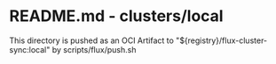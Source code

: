 # README.md - clusters/local

This directory is pushed as an OCI Artifact to "${registry}/flux-cluster-sync:local" by scripts/flux/push.sh